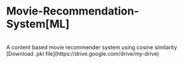 # Movie-Recommendation-System[ML]
<br>
A content based movie recommender system using cosine similarity 
[Download .pkl file](https://drive.google.com/drive/my-drive)
